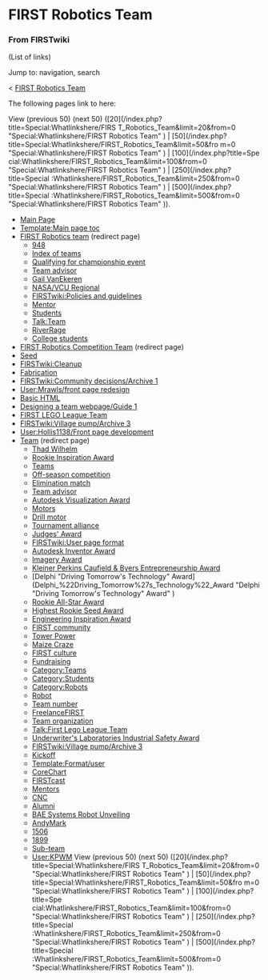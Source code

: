 # FIRST Robotics Team

### From FIRSTwiki

(List of links)

Jump to: navigation, search

&lt; [FIRST Robotics Team](/index.php?title=FIRST_Robotics_Team&redirect=no
"FIRST Robotics Team" )  

The following pages link to here:

View (previous 50) (next 50) ([20](/index.php?title=Special:Whatlinkshere/FIRS
T_Robotics_Team&limit=20&from=0 "Special:Whatlinkshere/FIRST Robotics Team" )
| [50](/index.php?title=Special:Whatlinkshere/FIRST_Robotics_Team&limit=50&fro
m=0 "Special:Whatlinkshere/FIRST Robotics Team" ) | [100](/index.php?title=Spe
cial:Whatlinkshere/FIRST_Robotics_Team&limit=100&from=0
"Special:Whatlinkshere/FIRST Robotics Team" ) | [250](/index.php?title=Special
:Whatlinkshere/FIRST_Robotics_Team&limit=250&from=0
"Special:Whatlinkshere/FIRST Robotics Team" ) | [500](/index.php?title=Special
:Whatlinkshere/FIRST_Robotics_Team&limit=500&from=0
"Special:Whatlinkshere/FIRST Robotics Team" )).

  * [Main Page](Main_Page "Main Page" )
  * [Template:Main page toc](Template:Main_page_toc "Template:Main page toc" )
  * [FIRST Robotics team](/index.php?title=FIRST_Robotics_team&redirect=no "FIRST Robotics team" ) (redirect page) 
    * [948](948 "948" )
    * [Index of teams](Index_of_teams "Index of teams" )
    * [Qualifying for championship event](Qualifying_for_championship_event "Qualifying for championship event" )
    * [Team advisor](Team_advisor "Team advisor" )
    * [Gail VanEkeren](Gail_VanEkeren "Gail VanEkeren" )
    * [NASA/VCU Regional](NASA/VCU_Regional "NASA/VCU Regional" )
    * [FIRSTwiki:Policies and guidelines](FIRSTwiki:Policies_and_guidelines "FIRSTwiki:Policies and guidelines" )
    * [Mentor](Mentor "Mentor" )
    * [Students](Students "Students" )
    * [Talk:Team](Talk:Team "Talk:Team" )
    * [RiverRage](RiverRage "RiverRage" )
    * [College students](College_students "College students" )
  * [FIRST Robotics Competition Team](/index.php?title=FIRST_Robotics_Competition_Team&redirect=no "FIRST Robotics Competition Team" ) (redirect page) 
  * [Seed](Seed "Seed" )
  * [FIRSTwiki:Cleanup](FIRSTwiki:Cleanup "FIRSTwiki:Cleanup" )
  * [Fabrication](Fabrication "Fabrication" )
  * [FIRSTwiki:Community decisions/Archive 1](FIRSTwiki:Community_decisions/Archive_1 "FIRSTwiki:Community decisions/Archive 1" )
  * [User:Mrawls/front page redesign](User:Mrawls/front_page_redesign "User:Mrawls/front page redesign" )
  * [Basic HTML](Basic_HTML "Basic HTML" )
  * [Designing a team webpage/Guide 1](Designing_a_team_webpage/Guide_1 "Designing a team webpage/Guide 1" )
  * [FIRST LEGO League Team](FIRST_LEGO_League_Team "FIRST LEGO League Team" )
  * [FIRSTwiki:Village pump/Archive 3](FIRSTwiki:Village_pump/Archive_3 "FIRSTwiki:Village pump/Archive 3" )
  * [User:Hollis1138/Front page development](User:Hollis1138/Front_page_development "User:Hollis1138/Front page development" )
  * [Team](/index.php?title=Team&redirect=no "Team" ) (redirect page) 
    * [Thad Wilhelm](Thad_Wilhelm "Thad Wilhelm" )
    * [Rookie Inspiration Award](Rookie_Inspiration_Award "Rookie Inspiration Award" )
    * [Teams](Teams "Teams" )
    * [Off-season competition](Off-season_competition "Off-season competition" )
    * [Elimination match](Elimination_match "Elimination match" )
    * [Team advisor](Team_advisor "Team advisor" )
    * [Autodesk Visualization Award](Autodesk_Visualization_Award "Autodesk Visualization Award" )
    * [Motors](Motors "Motors" )
    * [Drill motor](Drill_motor "Drill motor" )
    * [Tournament alliance](Tournament_alliance "Tournament alliance" )
    * [Judges' Award](Judges%27_Award "Judges' Award" )
    * [FIRSTwiki:User page format](FIRSTwiki:User_page_format "FIRSTwiki:User page format" )
    * [Autodesk Inventor Award](Autodesk_Inventor_Award "Autodesk Inventor Award" )
    * [Imagery Award](Imagery_Award "Imagery Award" )
    * [Kleiner Perkins Caufield &amp; Byers Entrepreneurship Award](Kleiner_Perkins_Caufield_%26_Byers_Entrepreneurship_Award "Kleiner Perkins Caufield & Byers Entrepreneurship Award" )
    * [Delphi "Driving Tomorrow's Technology" Award](Delphi_%22Driving_Tomorrow%27s_Technology%22_Award "Delphi "Driving Tomorrow's Technology" Award" )
    * [Rookie All-Star Award](Rookie_All-Star_Award "Rookie All-Star Award" )
    * [Highest Rookie Seed Award](Highest_Rookie_Seed_Award "Highest Rookie Seed Award" )
    * [Engineering Inspiration Award](Engineering_Inspiration_Award "Engineering Inspiration Award" )
    * [FIRST community](FIRST_community "FIRST community" )
    * [Tower Power](Tower_Power "Tower Power" )
    * [Maize Craze](Maize_Craze "Maize Craze" )
    * [FIRST culture](FIRST_culture "FIRST culture" )
    * [Fundraising](Fundraising "Fundraising" )
    * [Category:Teams](Category:Teams "Category:Teams" )
    * [Category:Students](Category:Students "Category:Students" )
    * [Category:Robots](Category:Robots "Category:Robots" )
    * [Robot](Robot "Robot" )
    * [Team number](Team_number "Team number" )
    * [FreelanceFIRST](FreelanceFIRST "FreelanceFIRST" )
    * [Team organization](Team_organization "Team organization" )
    * [Talk:First Lego League Team](Talk:First_Lego_League_Team "Talk:First Lego League Team" )
    * [Underwriter's Laboratories Industrial Safety Award](Underwriter%27s_Laboratories_Industrial_Safety_Award "Underwriter's Laboratories Industrial Safety Award" )
    * [FIRSTwiki:Village pump/Archive 3](FIRSTwiki:Village_pump/Archive_3 "FIRSTwiki:Village pump/Archive 3" )
    * [Kickoff](Kickoff "Kickoff" )
    * [Template:Format/user](Template:Format/user "Template:Format/user" )
    * [CoreChart](CoreChart "CoreChart" )
    * [FIRSTcast](FIRSTcast "FIRSTcast" )
    * [Mentors](Mentors "Mentors" )
    * [CNC](CNC "CNC" )
    * [Alumni](Alumni "Alumni" )
    * [BAE Systems Robot Unveiling](BAE_Systems_Robot_Unveiling "BAE Systems Robot Unveiling" )
    * [AndyMark](AndyMark "AndyMark" )
    * [1506](1506 "1506" )
    * [1899](1899 "1899" )
    * [Sub-team](Sub-team "Sub-team" )
    * [User:KPWM](User:KPWM "User:KPWM" )
View (previous 50) (next 50) ([20](/index.php?title=Special:Whatlinkshere/FIRS
T_Robotics_Team&limit=20&from=0 "Special:Whatlinkshere/FIRST Robotics Team" )
| [50](/index.php?title=Special:Whatlinkshere/FIRST_Robotics_Team&limit=50&fro
m=0 "Special:Whatlinkshere/FIRST Robotics Team" ) | [100](/index.php?title=Spe
cial:Whatlinkshere/FIRST_Robotics_Team&limit=100&from=0
"Special:Whatlinkshere/FIRST Robotics Team" ) | [250](/index.php?title=Special
:Whatlinkshere/FIRST_Robotics_Team&limit=250&from=0
"Special:Whatlinkshere/FIRST Robotics Team" ) | [500](/index.php?title=Special
:Whatlinkshere/FIRST_Robotics_Team&limit=500&from=0
"Special:Whatlinkshere/FIRST Robotics Team" )).

